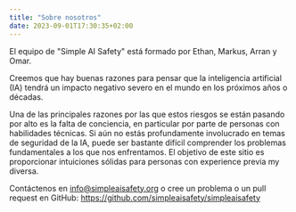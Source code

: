 ```yaml
---
title: "Sobre nosotros"
date: 2023-09-01T17:30:35+02:00
---
```


El equipo de "Simple AI Safety" está formado por Ethan, Markus, Arran y Omar.

Creemos que hay buenas razones para pensar que la inteligencia artificial (IA)
tendrá un impacto negativo severo en el mundo en los próximos años o décadas.

Una de las principales razones por las que estos riesgos se están pasando por
alto es la falta de conciencia, en particular por parte de personas con
habilidades técnicas. Si aún no estás profundamente involucrado en temas de
seguridad de la IA, puede ser bastante difícil comprender los problemas
fundamentales a los que nos enfrentamos. El objetivo de este sitio es
proporcionar intuiciones sólidas para personas con experience previa my
diversa.

Contáctenos en info@simpleaisafety.org o cree un problema o un pull request en
GitHub: https://github.com/simpleaisafety/simpleaisafety
